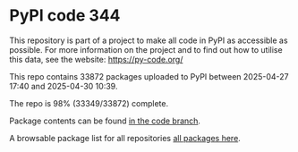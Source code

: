 # PyPI code 344

This repository is part of a project to make all code in PyPI as accessible as possible. For more information 
on the project and to find out how to utilise this data, see the website: https://py-code.org/

This repo contains 33872 packages uploaded to PyPI between 
2025-04-27 17:40 and 2025-04-30 10:39.

The repo is 98% (33349/33872) complete.

Package contents can be found [in the code branch](https://github.com/pypi-data/pypi-mirror-344/tree/code/packages).

A browsable package list for all repositories [all packages here](https://py-code.org/repositories/pypi-mirror-344).


